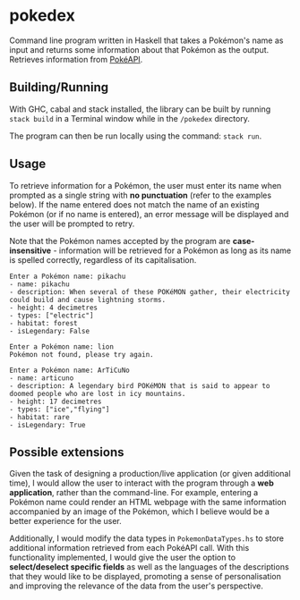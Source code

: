 # pokedex

Command line program written in Haskell that takes a Pokémon's name as input and returns some information about that Pokémon as the output. Retrieves information from
[PokéAPI](https://pokeapi.co/).


## Building/Running

With GHC, cabal and stack installed, the library can be built by running `stack build` in a Terminal window while in the `/pokedex` directory.

The program can then be run locally using the command: `stack run`.


## Usage

To retrieve information for a Pokémon, the user must enter its name when prompted as a single string with **no punctuation** (refer to the examples below). If the name entered does not match the name of an existing Pokémon (or if no name is entered), an error message will be displayed and the user will be prompted to retry.

Note that the Pokémon names accepted by the program are **case-insensitive** - information will be retrieved for a Pokémon as long as its name is spelled correctly, regardless of its capitalisation.


```
Enter a Pokémon name: pikachu
- name: pikachu
- description: When several of these POKéMON gather, their electricity could build and cause lightning storms.
- height: 4 decimetres
- types: ["electric"]
- habitat: forest
- isLegendary: False

Enter a Pokémon name: lion
Pokémon not found, please try again.

Enter a Pokémon name: ArTiCuNo
- name: articuno
- description: A legendary bird POKéMON that is said to appear to doomed people who are lost in icy mountains.
- height: 17 decimetres
- types: ["ice","flying"]
- habitat: rare
- isLegendary: True
```

## Possible extensions

Given the task of designing a production/live application (or given additional time), I would allow the user to interact with the program through a **web application**, rather than the command-line. For example, entering a Pokémon name could render an HTML webpage with the same information accompanied by an image of the Pokémon, which I believe would be a better experience for the user.

Additionally, I would modify the data types in `PokemonDataTypes.hs` to store additional information retrieved from each PokéAPI call. With this functionality implemented, I would give the user the option to **select/deselect specific fields** as well as the languages of the descriptions that they would like to be displayed, promoting a sense of personalisation and improving the relevance of the data from the user's perspective.
